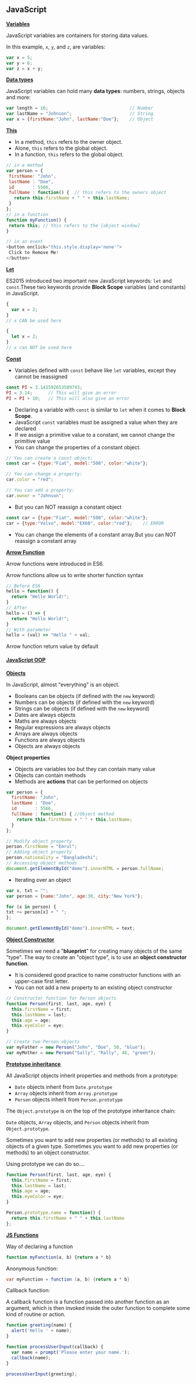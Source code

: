 ## JavaScript

**<u>Variables</u>**

JavaScript variables are containers for storing data values.

In this example, `x`, `y`, and `z`, are variables:

```javascript
var x = 5;
var y = 6;
var z = x + y;
```

**<u>Data types</u>**

JavaScript variables can hold many **data types**: numbers, strings, objects and more:

```javascript
var length = 16;                               // Number
var lastName = "Johnson";                      // String
var x = {firstName:"John", lastName:"Doe"};    // Object
```



**<u>This</u>**

- In a method, `this` refers to the owner object.
- Alone, `this` refers to the global object.
- In a function, `this` refers to the global object.

 ```javascript
// in a method
var person = {
  firstName: "John",
  lastName : "Doe",
  id       : 5566,
  fullName : function() {  // this refers to the owners object
    return this.firstName + " " + this.lastName;
  }
};
// in a function
function myFunction() {
  return this; // this refers to the [object window]
}

// in an event
<button onclick="this.style.display='none'">
  Click to Remove Me!
</button>

 ```

**<u>Let</u>**

ES2015 introduced two important new JavaScript keywords: `let` and `const`.These two keywords provide **Block Scope** variables (and constants) in JavaScript.

```javascript
{
  var x = 2;
}
// x CAN be used here

```

```javascript
{
  let x = 2;
}
// x can NOT be used here
```

<u>**Const**</u>

- Variables defined with `const` behave like `let` variables, except they cannot be reassigned

```javascript
const PI = 3.141592653589793;
PI = 3.14;      // This will give an error
PI = PI + 10;   // This will also give an error
```

- Declaring a variable with `const` is similar to `let` when it comes to **Block Scope**.
- JavaScript `const` variables must be assigned a value when they are declared
- If we assign a primitive value to a constant, we cannot change the primitive value
- You can change the properties of a constant object.

```javascript
// You can create a const object:
const car = {type:"Fiat", model:"500", color:"white"};

// You can change a property:
car.color = "red";

// You can add a property:
car.owner = "Johnson";
```

- But you can NOT reassign a constant object

```javascript
const car = {type:"Fiat", model:"500", color:"white"};
car = {type:"Volvo", model:"EX60", color:"red"};    // ERROR
```

- You can change the elements of a constant array.But you can NOT reassign a constant array

**<u>Arrow Function</u>**

Arrow functions were introduced in ES6.

Arrow functions allow us to write shorter function syntax

```javascript
// Before ES6
hello = function() {
  return "Hello World!";
}
// After
hello = () => {
  return "Hello World!";
}
// With parameter
hello = (val) => "Hello " + val;
```

Arrow function return value by default

#### <u>JavaScript OOP</u>

**<u>Objects</u>**

In JavaScript, almost "everything" is an object.

- Booleans can be objects (if defined with the `new` keyword)
- Numbers can be objects (if defined with the `new` keyword)
- Strings can be objects (if defined with the `new` keyword)
- Dates are always objects
- Maths are always objects
- Regular expressions are always objects
- Arrays are always objects
- Functions are always objects
- Objects are always objects

**Object properties**

- Objects are variables too but they can contain many value 
- Objects can contain methods
- Methods are **actions** that can be performed on objects

```javascript
var person = {
  firstName: "John",
  lastName : "Doe",
  id       : 5566,
  fullName : function() { //Object method
    return this.firstName + " " + this.lastName;
  }
};

// Modify object property
person.firstName = "Emrul";
// Adding object property
person.nationality = "Bangladeshi";
// Accessing object methods
document.getElementById("demo").innerHTML = person.fullName;
```

- Iterating over an object

```javascript
var x, txt = "";
var person = {name:"John", age:30, city:"New York"};

for (x in person) {
txt += person[x] + " ";
};

document.getElementById("demo").innerHTML = text;
```

**<u>Object Constructor</u>**

Sometimes we need a "**blueprint**" for creating many objects of the same "type". The way to create an "object type", is to use an **object constructor function**.

- It is considered good practice to name constructor functions with an upper-case first letter.
- You can not add a new property to an existing object constructor

```javascript
// Constructor function for Person objects
function Person(first, last, age, eye) {
  this.firstName = first;
  this.lastName = last;
  this.age = age;
  this.eyeColor = eye;
}

// Create two Person objects
var myFather = new Person("John", "Doe", 50, "blue");
var myMother = new Person("Sally", "Rally", 48, "green");
```

**<u>Prototype inheritance</u>**

All JavaScript objects inherit properties and methods from a prototype:

- `Date` objects inherit from `Date.prototype`
- `Array` objects inherit from `Array.prototype`
- `Person` objects inherit from `Person.prototype`

The `Object.prototype` is on the top of the prototype inheritance chain:

`Date` objects, `Array` objects, and `Person` objects inherit from `Object.prototype`.

Sometimes you want to add new properties (or methods) to all existing objects of a given type. Sometimes you want to add new properties (or methods) to an object constructor.

Using prototype we can do so....

```javascript
function Person(first, last, age, eye) {
  this.firstName = first;
  this.lastName = last;
  this.age = age;
  this.eyeColor = eye;
}

Person.prototype.name = function() {
  return this.firstName + " " + this.lastName
};
```

**<u>JS Functions</u>**

Way of declaring a function

```javascript
function myFunction(a, b) {return a * b}
```

Anonymous function:

 ```java
var myFunction = function (a, b) {return a * b}
 ```

Callback function:

A callback function is a function passed into another function as an argument, which is then invoked inside the outer function to complete some kind of routine or action.

```javascript
function greeting(name) {
  alert('Hello ' + name);
}

function processUserInput(callback) {
  var name = prompt('Please enter your name.');
  callback(name);
}

processUserInput(greeting);
```

